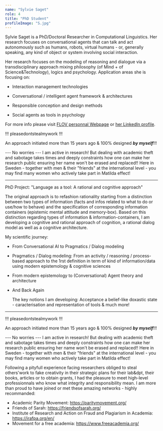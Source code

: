 ```yaml
---
name: "Sylvie Saget"
role: 4
title: "PhD Student"
profileImage: "S.jpg"
---  
```


Sylvie Saget is a PhD/Doctoral Researcher in Computational Linguistics. Her research focuses on conversational agents that can talk and act autonomously such as humans, robots, virtual humans - or, generally speaking, any kind of object or system involving social interaction.   

Her research focuses on the modeling of reasoning and dialogue via a transdisciplinary approach mixing philosophy (of Mind + of Science&Technology), logics and psychology. Application areas she is focusing on:   

- Interaction management technologies

- Conversational / intelligent agent framework & architectures

- Responsible conception and design methods

- Social agents as tools in psychology

For more info please visit 
[FLOV personnal Webpage](https://www.gu.se/en/about/find-staff/sylviesaget) or [her LinkedIn profile](https://www.linkedin.com/in/sylviesaget/).

!!! pleasedontstealmywork !!! 

An approach initiated more than 15 years ago & 100% designed ***by myself***!!!

--- No worries --- I am active in research!
But dealing with academic theft and sabotage takes times and deeply constraints how one can make her research public ensuring her name won't be erased and replaced!! Here in Sweden - together with men & their "friends" at the international level - you may find many women who actively take part in Matilda effect!

-------------------------------------------------
PhD Project: "Language as a tool: A rational and cognitive approach"

The original approach is to refashion rationality starting from a distinction between two types of information (facts and infos related to what to do or use/how to behave) and the specification of corresponding information containers (epistemic mental attitude and memory-box). Based on this distinction regarding types of information & information-containers, I am developing a cognitive and rational approach of cognition, a rational dialog model as well as a cognitive architecture.

My scientific journey:

- From Conversational AI to Pragmatics / Dialog modeling

- Pragmatics / Dialog modeling: From an activity / reasoning / process-based approach to the 1rst definition in term of kind of information/data using modern epistemology & cognitive sciences

- From modern epistemology to (Conversational) Agent theory and architecture

- And Back Again

  The key notions I am developing: Acceptance a belief-like doxastic state - caracterisation and representation of tools & much more!
  
-------------------------------------------------

!!! pleasedontstealmywork !!!

An approach initiated more than 15 years ago & 100% designed ***by myself***!!! 

--- No worries --- I am active in research! But dealing with academic theft and sabotage takes times and deeply constraints how one can make her research public ensuring her name won't be erased and replaced!! Here in Sweden - together with men & their "friends" at the international level - you may find many women who actively take part in Matilda effect!

Following a pityfull experience facing researchers obliged to steal others'work to fake creativity in their strategic plans for their lab&dpt, their books, articles or to obtain grants, I had the pleasure to meet high-level professionnals who know what integrity and responsibility mean. 
I am more than proud to have joined or met these amazing networks - highly recommanded:
- Academic Parity Movement: https://paritymovement.org/
- Friends of Sarah: https://friendsofsarah.org/
- Institute of Research and Action on Fraud and Plagiarism in Academia: https://irafpa.org/en/
- Movement for a free academia: https://www.freeacademia.org/



